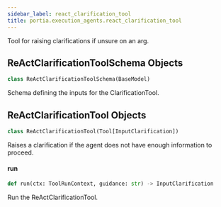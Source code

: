 ```yaml
---
sidebar_label: react_clarification_tool
title: portia.execution_agents.react_clarification_tool
---
```


Tool for raising clarifications if unsure on an arg.

## ReActClarificationToolSchema Objects

```python
class ReActClarificationToolSchema(BaseModel)
```

Schema defining the inputs for the ClarificationTool.

## ReActClarificationTool Objects

```python
class ReActClarificationTool(Tool[InputClarification])
```

Raises a clarification if the agent does not have enough information to proceed.

#### run

```python
def run(ctx: ToolRunContext, guidance: str) -> InputClarification
```

Run the ReActClarificationTool.

